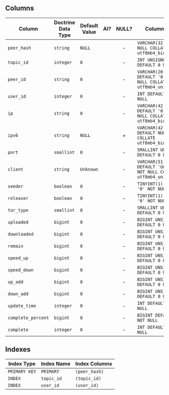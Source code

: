 ## Columns

| Column | Doctrine Data Type | Default Value | AI? | NULL? | Column DDL |
| ------ | ------------------ | ------------- | :-: | :---: | ---------- |
| `peer_hash` | `string` | `NULL` |  | - | `VARCHAR(32) NOT NULL COLLATE utf8mb4_bin` |
| `topic_id` | `integer` | `0` |  | - | `INT UNSIGNED DEFAULT 0 NOT NULL` |
| `peer_id` | `string` | `0` |  | - | `VARCHAR(20) DEFAULT '0' NOT NULL COLLATE utf8mb4_unicode_ci` |
| `user_id` | `integer` | `0` |  | - | `INT DEFAULT 0 NOT NULL` |
| `ip` | `string` | `0` |  | - | `VARCHAR(42) DEFAULT '0' NOT NULL COLLATE utf8mb4_bin` |
| `ipv6` | `string` | `NULL` |  | + | `VARCHAR(42) DEFAULT NULL COLLATE utf8mb4_bin` |
| `port` | `smallint` | `0` |  | - | `SMALLINT UNSIGNED DEFAULT 0 NOT NULL` |
| `client` | `string` | `Unknown` |  | - | `VARCHAR(51) DEFAULT 'Unknown' NOT NULL COLLATE utf8mb4_unicode_ci` |
| `seeder` | `boolean` | `0` |  | - | `TINYINT(1) DEFAULT '0' NOT NULL` |
| `releaser` | `boolean` | `0` |  | - | `TINYINT(1) DEFAULT '0' NOT NULL` |
| `tor_type` | `smallint` | `0` |  | - | `SMALLINT UNSIGNED DEFAULT 0 NOT NULL` |
| `uploaded` | `bigint` | `0` |  | - | `BIGINT UNSIGNED DEFAULT 0 NOT NULL` |
| `downloaded` | `bigint` | `0` |  | - | `BIGINT UNSIGNED DEFAULT 0 NOT NULL` |
| `remain` | `bigint` | `0` |  | - | `BIGINT UNSIGNED DEFAULT 0 NOT NULL` |
| `speed_up` | `bigint` | `0` |  | - | `BIGINT UNSIGNED DEFAULT 0 NOT NULL` |
| `speed_down` | `bigint` | `0` |  | - | `BIGINT UNSIGNED DEFAULT 0 NOT NULL` |
| `up_add` | `bigint` | `0` |  | - | `BIGINT UNSIGNED DEFAULT 0 NOT NULL` |
| `down_add` | `bigint` | `0` |  | - | `BIGINT UNSIGNED DEFAULT 0 NOT NULL` |
| `update_time` | `integer` | `0` |  | - | `INT DEFAULT 0 NOT NULL` |
| `complete_percent` | `bigint` | `0` |  | - | `BIGINT DEFAULT 0 NOT NULL` |
| `complete` | `integer` | `0` |  | - | `INT DEFAULT 0 NOT NULL` |

## Indexes

| Index Type | Index Name | Index Columns |
| ---------- | ---------- | ------------- |
| `PRIMARY KEY` | `PRIMARY` | `(peer_hash)` |
| `INDEX` | `topic_id` | `(topic_id)` |
| `INDEX` | `user_id` | `(user_id)` |
